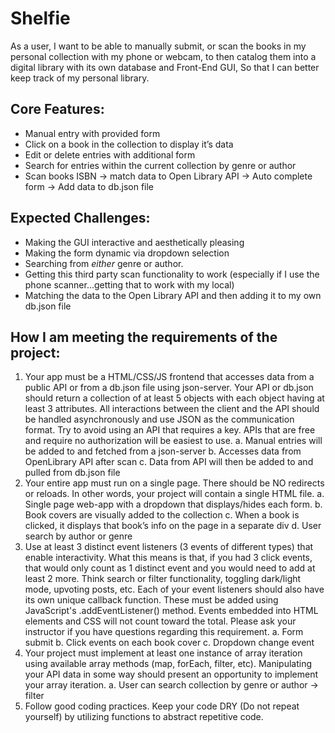 # Shelfie

As a user,
I want to be able to manually submit, or scan the books in my personal collection with my phone or webcam, to then catalog them into a digital library with its own database and Front-End GUI,
So that I can better keep track of my personal library.

## Core Features:

- Manual entry with provided form
- Click on a book in the collection to display it’s data
- Edit or delete entries with additional form
- Search for entries within the current collection by genre or author
- Scan books ISBN -> match data to Open Library API -> Auto complete form -> Add data to db.json file

## Expected Challenges:

- Making the GUI interactive and aesthetically pleasing
- Making the form dynamic via dropdown selection
- Searching from _either_ genre or author.
- Getting this third party scan functionality to work (especially if I use the phone scanner…getting that to work with my local)
- Matching the data to the Open Library API and then adding it to my own db.json file

## How I am meeting the requirements of the project:

1. Your app must be a HTML/CSS/JS frontend that accesses data from a public API or from a db.json file using json-server. Your API or db.json should return a collection of at least 5 objects with each object having at least 3 attributes. All interactions between the client and the API should be handled asynchronously and use JSON as the communication format. Try to avoid using an API that requires a key. APIs that are free and require no authorization will be easiest to use.
   a. Manual entries will be added to and fetched from a json-server
   b. Accesses data from OpenLibrary API after scan
   c. Data from API will then be added to and pulled from db.json file
2. Your entire app must run on a single page. There should be NO redirects or reloads. In other words, your project will contain a single HTML file.
   a. Single page web-app with a dropdown that displays/hides each form.
   b. Book covers are visually added to the collection
   c. When a book is clicked, it displays that book’s info on the page in a separate div
   d. User search by author or genre
3. Use at least 3 distinct event listeners (3 events of different types) that enable interactivity. What this means is that, if you had 3 click events, that would only count as 1 distinct event and you would need to add at least 2 more. Think search or filter functionality, toggling dark/light mode, upvoting posts, etc. Each of your event listeners should also have its own unique callback function. These must be added using JavaScript's .addEventListener() method. Events embedded into HTML elements and CSS will not count toward the total. Please ask your instructor if you have questions regarding this requirement.
   a. Form submit
   b. Click events on each book cover
   c. Dropdown change event
4. Your project must implement at least one instance of array iteration using available array methods (map, forEach, filter, etc). Manipulating your API data in some way should present an opportunity to implement your array iteration.
   a. User can search collection by genre or author -> filter
5. Follow good coding practices. Keep your code DRY (Do not repeat yourself) by utilizing functions to abstract repetitive code.
